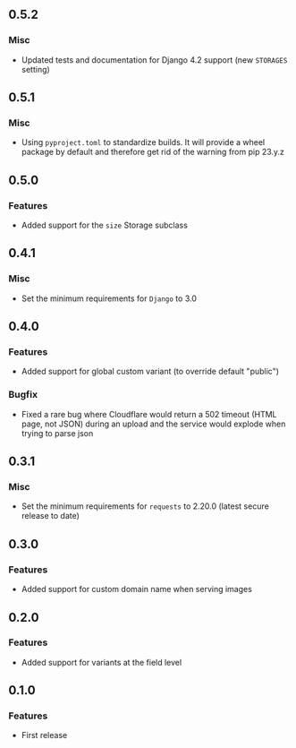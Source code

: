 ## 0.5.2

### Misc

 * Updated tests and documentation for Django 4.2 support (new `STORAGES` setting)

## 0.5.1

### Misc

 * Using `pyproject.toml` to standardize builds. It will provide a wheel package by default and therefore get rid of the warning from pip 23.y.z

## 0.5.0

### Features

 * Added support for the `size` Storage subclass

## 0.4.1

### Misc

 * Set the minimum requirements for `Django` to 3.0

## 0.4.0

### Features

 * Added support for global custom variant (to override default "public")

### Bugfix

 * Fixed a rare bug where Cloudflare would return a 502 timeout (HTML page, not JSON) during an upload and the service would explode when trying to parse json

## 0.3.1

### Misc

 * Set the minimum requirements for `requests` to 2.20.0 (latest secure release to date)

## 0.3.0

### Features

 * Added support for custom domain name when serving images

## 0.2.0

### Features

 * Added support for variants at the field level

## 0.1.0

### Features

 * First release
